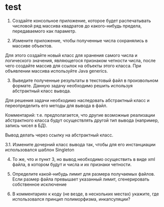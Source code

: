 # test

1. Создайте консольное приложение, которое будет распечатывать числовой ряд массива квадратов до какого-нибудь предела, передаваемого как параметр.

2. Измените приложение, чтобы полученные числа сохранялись в массиве объектов.

Для этого создайте новый класс для хранения самого числа и логического значения, являющегося признаком четности числа, после чего создайте массив для ссылок на объекты этого класса. При объявлении массива используйте Java generics.

3. Выведите полученные результаты в текстовый файл в произвольном формате. Данную задачу необходимо решить используя абстрактный класс вывода.

Для решения задачи необходимо наследовать абстрактный класс и переопределить его методы для вывода в файл.

Комментарий: т.е. предполагается, что другие возможные реализации абстрактного класса будут осуществлять другой тип вывода (например, запись чисел в БД).

Вывод делать через ссылку на абстрактный класс.

3.1. Измените дочерний класс вывода так, чтобы для его инстанциации использовался шаблон Singleton

4. То же, что и пункт 3, но вывод необходимо осуществить в виде xml файла, в котором будут и числа и их признаки четности.

5. Определите какой-нибудь лимит для размера получаемых файлов. Если размер файла превышает указанный лимит, сгенерировать собственное исключение

6. В комментариях к коду (не везде, в нескольких местах) укажите, где использовался принцип полиморфизма, инкапсуляции?

